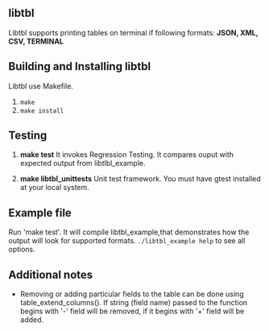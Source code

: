 ## libtbl
Libtbl supports printing tables on terminal if following formats:
**JSON, XML, CSV, TERMINAL**

## Building and Installing libtbl
Libtbl use Makefile. 
1. `make`
2. `make install`

## Testing
1. **make test** 
    It invokes Regression Testing. 
	It compares ouput with expected output from libtlbl_example.
	
2. **make libtbl_unittests**
	Unit test framework. You must have gtest installed at your local system.

## Example file
Run 'make test'. It will compile libtbl_example,that demonstrates how the
output will look for supported formats.
`./libtbl_example help` to see all options. 

## Additional notes
- Removing or adding particular fields to the table can be done using table_extend_columns().
If string (field name) passed to the function begins with '-' field will be removed, if it
begins with '+' field will be added.
